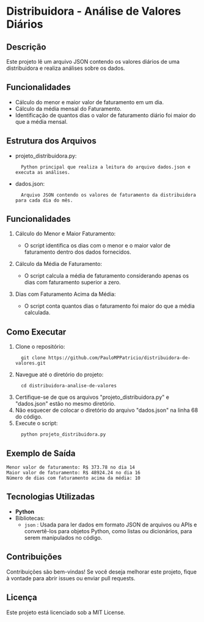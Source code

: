 # Distribuidora - Análise de Valores Diários

## Descrição
Este projeto lê um arquivo JSON contendo os valores diários de uma distribuidora e realiza análises sobre os dados.

## Funcionalidades
- Cálculo do menor e maior valor de faturamento em um dia.
- Cálculo da média mensal do Faturamento.
- Identificação de quantos dias o valor de faturamento diário foi maior do que a média mensal.

## Estrutura dos Arquivos
- projeto_distribuidora.py:
  ```
    Python principal que realiza a leitura do arquivo dados.json e executa as análises.
- dados.json:
  ```
    Arquivo JSON contendo os valores de faturamento da distribuidora para cada dia do mês.
  
## Funcionalidades
1. Cálculo do Menor e Maior Faturamento:
   - O script identifica os dias com o menor e o maior valor de faturamento dentro dos dados fornecidos.

2. Cálculo da Média de Faturamento:
   - O script calcula a média de faturamento considerando apenas os dias com faturamento superior a zero.

3. Dias com Faturamento Acima da Média:
   - O script conta quantos dias o faturamento foi maior do que a média calculada.
  
## Como Executar
1. Clone o repositório:
   ```
     git clone https://github.com/PauloMPPatricio/distribuidora-de-valores.git
2. Navegue até o diretório do projeto:
   ```
     cd distribuidora-analise-de-valores
4. Certifique-se de que os arquivos "projeto_distribuidora.py" e "dados.json" estão no mesmo diretório.
5. Não esquecer de colocar o diretório do arquivo "dados.json" na linha 68 do código.
6. Execute o script:
   ```
     python projeto_distribuidora.py

## Exemplo de Saída
    Menor valor de faturamento: R$ 373.78 no dia 14
    Maior valor de faturamento: R$ 48924.24 no dia 16
    Número de dias com faturamento acima da média: 10

## Tecnologias Utilizadas
- **Python**
- Bibliotecas:
    - `json` : Usada para ler dados em formato JSON de arquivos ou APIs e convertê-los para objetos Python, como listas ou dicionários, para serem manipulados no código.

## Contribuições
Contribuições são bem-vindas! Se você deseja melhorar este projeto, fique à vontade para abrir issues ou enviar pull requests.

## Licença
Este projeto está licenciado sob a MIT License.



